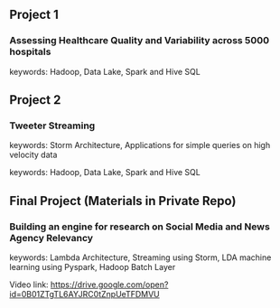 ## Project 1
### Assessing Healthcare Quality and Variability across 5000 hospitals 

keywords: Hadoop, Data Lake, Spark and Hive SQL

## Project 2
### Tweeter Streaming

keywords: Storm Architecture, Applications for simple queries on high velocity data

keywords: Hadoop, Data Lake, Spark and Hive SQL

## Final Project (Materials in Private Repo)
### Building an engine for research on Social Media and News Agency Relevancy

keywords: Lambda Architecture, Streaming using Storm, LDA machine learning using Pyspark, Hadoop Batch Layer

Video link:
https://drive.google.com/open?id=0B01ZTgTL6AYJRC0tZnpUeTFDMVU
